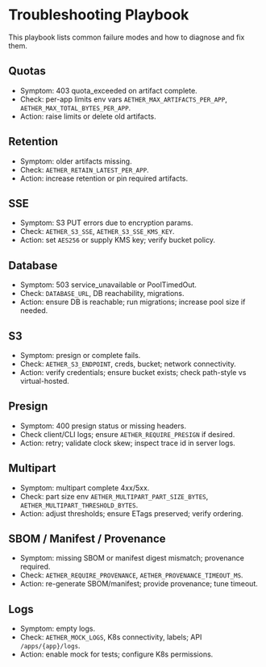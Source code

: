 # Troubleshooting Playbook

This playbook lists common failure modes and how to diagnose and fix them.

## Quotas
- Symptom: 403 quota_exceeded on artifact complete.
- Check: per-app limits env vars `AETHER_MAX_ARTIFACTS_PER_APP`, `AETHER_MAX_TOTAL_BYTES_PER_APP`.
- Action: raise limits or delete old artifacts.

## Retention
- Symptom: older artifacts missing.
- Check: `AETHER_RETAIN_LATEST_PER_APP`.
- Action: increase retention or pin required artifacts.

## SSE
- Symptom: S3 PUT errors due to encryption params.
- Check: `AETHER_S3_SSE`, `AETHER_S3_SSE_KMS_KEY`.
- Action: set `AES256` or supply KMS key; verify bucket policy.

## Database
- Symptom: 503 service_unavailable or PoolTimedOut.
- Check: `DATABASE_URL`, DB reachability, migrations.
- Action: ensure DB is reachable; run migrations; increase pool size if needed.

## S3
- Symptom: presign or complete fails.
- Check: `AETHER_S3_ENDPOINT`, creds, bucket; network connectivity.
- Action: verify credentials; ensure bucket exists; check path-style vs virtual-hosted.

## Presign
- Symptom: 400 presign status or missing headers.
- Check client/CLI logs; ensure `AETHER_REQUIRE_PRESIGN` if desired.
- Action: retry; validate clock skew; inspect trace id in server logs.

## Multipart
- Symptom: multipart complete 4xx/5xx.
- Check: part size env `AETHER_MULTIPART_PART_SIZE_BYTES`, `AETHER_MULTIPART_THRESHOLD_BYTES`.
- Action: adjust thresholds; ensure ETags preserved; verify ordering.

## SBOM / Manifest / Provenance
- Symptom: missing SBOM or manifest digest mismatch; provenance required.
- Check: `AETHER_REQUIRE_PROVENANCE`, `AETHER_PROVENANCE_TIMEOUT_MS`.
- Action: re-generate SBOM/manifest; provide provenance; tune timeout.

## Logs
- Symptom: empty logs.
- Check: `AETHER_MOCK_LOGS`, K8s connectivity, labels; API `/apps/{app}/logs`.
- Action: enable mock for tests; configure K8s permissions.

